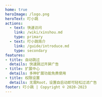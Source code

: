 ```yaml
---
home: true
heroImage: /logo.png
heroText: 叮小跳
actions:
  - text: 快速访问
    link: /wiki/xinshou.md
    type: primary
  - text: 叮小跳简介
    link: /guide/introduce.md
    type: secondary
features:
- title: 自动跳过
  details: 快速跳过开屏广告
- title: 扩展中心
  details: 多种扩展功能免费使用
- title: 权限设置
  details: 无需Root，设置自启动即可轻松过滤广告
footer: 叮小跳 | Copyright © 2020-2023
---
```



